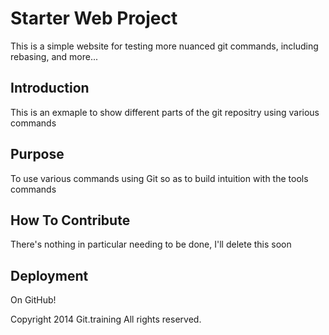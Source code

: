 # Starter Web Project

This is a simple website for testing more nuanced git commands, including rebasing, and more...

## Introduction

This is an exmaple to show different parts of the git repositry using various commands

## Purpose

To use various commands using Git so as to build intuition with the tools commands

## How To Contribute

There's nothing in particular needing to be done, I'll delete this soon

## Deployment

On GitHub!

Copyright 2014 Git.training All rights reserved.
